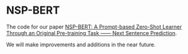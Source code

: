 # NSP-BERT
The code for our paper [NSP-BERT: A Prompt-based Zero-Shot Learner Through an Original Pre-training Task —— Next Sentence Prediction](https://arxiv.org/abs/2109.03564).

We will make improvements and additions in the near future.
